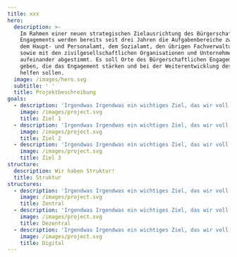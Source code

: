 ```yaml
---
title: xxx
hero:
  description: >-
    Im Rahmen einer neuen strategischen Zielausrichtung des Bürgerschaftlichen
    Engagements werden bereits seit drei Jahren die Aufgabenbereiche zwischen
    dem Haupt- und Personalamt, dem Sozialamt, den übrigen Fachverwaltungen
    sowie mit den zivilgesellschaftlichen Organisationen und Unternehmen enger
    aufeinander abgestimmt. Es soll Orte des Bürgerschaftlichen Engagements
    geben, die das Engagement stärken und bei der Weiterentwicklung desselben
    helfen sollen.
  image: /images/hero.svg
  subtitle: ' '
  title: Projektbeschreibung
goals:
  - description: 'Irgendwas Irgendwas ein wichtiges Ziel, das wir voll zielführend finden.'
    image: /images/project.svg
    title: Ziel 1
  - description: 'Irgendwas Irgendwas ein wichtiges Ziel, das wir voll zielführend finden.'
    image: /images/project.svg
    title: Ziel 2
  - description: 'Irgendwas Irgendwas ein wichtiges Ziel, das wir voll zielführend finden.'
    image: /images/project.svg
    title: Ziel 3
structure:
  description: Wir haben Struktur!
  title: Struktur
structures:
  - description: 'Irgendwas Irgendwas ein wichtiges Ziel, das wir voll zielführend finden.'
    image: /images/project.svg
    title: Zentral
  - description: 'Irgendwas Irgendwas ein wichtiges Ziel, das wir voll zielführend finden.'
    image: /images/project.svg
    title: Dezentral
  - description: 'Irgendwas Irgendwas ein wichtiges Ziel, das wir voll zielführend finden.'
    image: /images/project.svg
    title: Digital
---
```

<ProjectPage />
